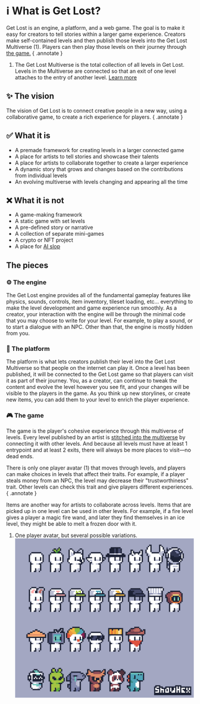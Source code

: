 # ℹ️ What is Get Lost?

Get Lost is an engine, a platform, and a web game. The goal is to make it easy for creators to tell stories within a larger game experience. Creators make self-contained levels and then publish those levels into the Get Lost Multiverse (1). Players can then play those levels on their journey through [the game.](#the-game)
{ .annotate }

1. The Get Lost Multiverse is the total collection of all levels in Get Lost. Levels in the Multiverse are connected so that an exit of one level attaches to the entry of another level. [Learn more](reference/multiverse.md)

## ✨ The vision

The vision of Get Lost is to connect creative people in a new way, using a collaborative game, to create a rich experience for players.
{ .annotate }

## ✅ What it is

- A premade framework for creating levels in a larger connected game
- A place for artists to tell stories and showcase their talents
- A place for artists to collaborate together to create a larger experience
- A dynamic story that grows and changes based on the contributions from individual levels
- An evolving multiverse with levels changing and appearing all the time

## ❌ What it is not

- A game-making framework
- A static game with set levels
- A pre-defined story or narrative
- A collection of separate mini-games
- A crypto or NFT project
- A place for [AI slop](https://en.wikipedia.org/wiki/AI_slop)

## The pieces

### ⚙️ The engine

The Get Lost engine provides all of the fundamental gameplay features like physics, sounds, controls, item inventory, tileset loading, etc... everything to make the level development and game experience run smoothly. As a creator, your interaction with the engine will be through the minimal code that you may choose to write for your level. For example, to play a sound, or to start a dialogue with an NPC. Other than that, the engine is mostly hidden from you.

### 🧩 The platform

The platform is what lets creators publish their level into the Get Lost Multiverse so that people on the internet can play it. Once a level has been published, it will be connected to the Get Lost game so that players can visit it as part of their journey. You, as a creator, can continue to tweak the content and evolve the level however you see fit, and your changes will be visible to the players in the game. As you think up new storylines, or create new items, you can add them to your level to enrich the player experience.

### 🎮 The game

The game is the player's cohesive experience through this multiverse of levels. Every level published by an artist is [stitched into the multiverse](./reference/multiverse.md) by connecting it with other levels. And because all levels must have at least 1 entrypoint and at least 2 exits, there will always be more places to visit&mdash;no dead ends.

There is only one player avatar (1) that moves through levels, and players can make choices in levels that affect their traits. For example, if a player steals money from an NPC, the level may decrease their "trustworthiness" trait. Other levels can check this trait and give players different experiences.
{ .annotate }

Items are another way for artists to collaborate across levels. Items that are picked up in one level can be used in other levels. For example, if a fire level gives a player a magic fire wand, and later they find themselves in an ice level, they might be able to melt a frozen door with it.

1. One player avatar, but several possible variations. ![Player variations](assets/player-variations.png)
